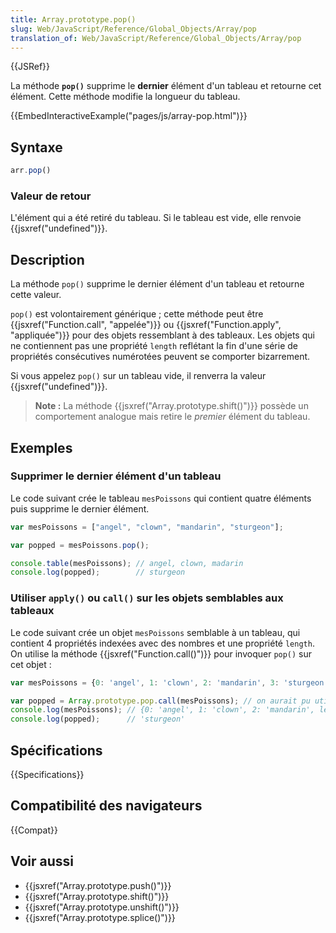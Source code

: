 ```yaml
---
title: Array.prototype.pop()
slug: Web/JavaScript/Reference/Global_Objects/Array/pop
translation_of: Web/JavaScript/Reference/Global_Objects/Array/pop
---
```


{{JSRef}}

La méthode **`pop()`** supprime le **dernier** élément d'un tableau et retourne cet élément. Cette méthode modifie la longueur du tableau.

{{EmbedInteractiveExample("pages/js/array-pop.html")}}

## Syntaxe

```js
arr.pop()
```

### Valeur de retour

L'élément qui a été retiré du tableau. Si le tableau est vide, elle renvoie {{jsxref("undefined")}}.

## Description

La méthode `pop()` supprime le dernier élément d'un tableau et retourne cette valeur.

`pop()` est volontairement générique ; cette méthode peut être {{jsxref("Function.call", "appelée")}} ou {{jsxref("Function.apply", "appliquée")}} pour des objets ressemblant à des tableaux. Les objets qui ne contiennent pas une propriété `length` reflétant la fin d'une série de propriétés consécutives numérotées peuvent se comporter bizarrement.

Si vous appelez `pop()` sur un tableau vide, il renverra la valeur {{jsxref("undefined")}}.

> **Note :** La méthode {{jsxref("Array.prototype.shift()")}} possède un comportement analogue mais retire le _premier_ élément du tableau.

## Exemples

### Supprimer le dernier élément d'un tableau

Le code suivant crée le tableau `mesPoissons` qui contient quatre éléments puis supprime le dernier élément.

```js
var mesPoissons = ["angel", "clown", "mandarin", "sturgeon"];

var popped = mesPoissons.pop();

console.table(mesPoissons); // angel, clown, madarin
console.log(popped);        // sturgeon
```

### Utiliser `apply()` ou `call()` sur les objets semblables aux tableaux

Le code suivant crée un objet `mesPoissons` semblable à un tableau, qui contient 4 propriétés indexées avec des nombres et une propriété `length`. On utilise la méthode {{jsxref("Function.call()")}} pour invoquer `pop()` sur cet objet :

```js
var mesPoissons = {0: 'angel', 1: 'clown', 2: 'mandarin', 3: 'sturgeon', length: 4};

var popped = Array.prototype.pop.call(mesPoissons); // on aurait pu utiliser apply()
console.log(mesPoissons); // {0: 'angel', 1: 'clown', 2: 'mandarin', length: 3}
console.log(popped);      // 'sturgeon'
```

## Spécifications

{{Specifications}}

## Compatibilité des navigateurs

{{Compat}}

## Voir aussi

- {{jsxref("Array.prototype.push()")}}
- {{jsxref("Array.prototype.shift()")}}
- {{jsxref("Array.prototype.unshift()")}}
- {{jsxref("Array.prototype.splice()")}}
